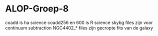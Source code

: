 # ALOP-Groep-8

coadd is ha science
coadd256 en 600 is R science
skybg files zijn voor continuum subtraction
NGC4402_* files zijn gecropte fits van de galaxy

